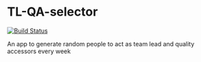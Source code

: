 # TL-QA-selector
[![Build Status](https://travis-ci.org/Fiyiin/TL-QA-selector.svg?branch=develop)](https://travis-ci.org/Fiyiin/TL-QA-selector)

An app to generate random people to act as team lead and quality accessors every week
